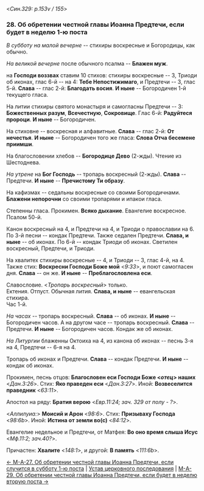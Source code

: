 
<*Син.329: p.153v / 155*>

### 28. Об обретении честной главы Иоанна Предтечи, если будет в неделю 1-ю поста  

*В субботу на малой вечерне* -- стихиры воскресные и Богородицы, как обычно.

*На великой вечерне* после обычного псалма -- **Блажен муж**. 

на **Господи воззвах** ставим 10 стихов: стихиры воскресные -- 3, 
Триоди об иконах, глас 6-й -- на 4: **Тебе Непостижимаго**, 
и Предтечи -- 3, глас 5-й. 
**Слава** -- глас 2-й: **Благодать восия**. 
**И ныне** -- Богородичен 1-й текущего гласа. 

На литии стихиры святого монастыря и самогласны Предтечи -- 3: 
**Божественных разум**, **Всечестную**, **Сокровище**. 
Глас 6-й: **Радуйтеся пророци**. **И ныне** -- Богородичен. 

На стиховне -- воскресная и алфавитные. 
**Слава** -- глас 2-й: **От нечестья**. 
**И ныне** -- Богородичен того же гласа: **Слова Отча бесемене приимши**. 

На благословении хлебов -- **Богородице Дево** (2-жды). 
Чтение из Шестоднева. 

*На утрене* на **Бог Господь** -- тропарь воскресный (2-жды). 
**Слава** -- Предтечи. **И ныне** -- **Пречистому Ти образу**.  

На кафизмах -- седальны воскресные со своими Богородичнами. 
**Блажени непорочни** со своими тропарями и ипакои гласа. 

Степенны гласа. Прокимен. **Всяко дыхание**.
Евангелие воскресное.
Псалом 50-й. 

Канон воскресный на 4, и Предтечи на 4, и Триоди о православии на 6.
По 3-й песни -- кондак Предтечи. Также седален Предтечи. 
**Слава, и ныне** -- об иконах. 
По 6-й -- кондак Триоди об иконах. 
Светилен воскресный, Предтечи, и Триоди. 

На хвалитех стихиры воскресные -- 4, и Триоди -- 3, глас 4-й, на 4. 
Также стих: **Воскресни Господи Боже мой** <*9:33*>, и поют самогласен дня. 
**Слава** -- он же. 
**И ныне** -- **Преблагословлена еси**. 

Славословие. <*Тропарь воскресный*> только.  
Ектения. Отпуст. Обычная лития. **Слава, и ныне** -- евангельская стихира.  
Час 1-й. 

*На часах* -- тропарь воскресный. **Слава** -- об иконах. **И ныне** -- Богородичен часов.
А на другом часе -- тропарь воскресный. **Слава** -- Предтечи. **И ныне** -- Богородичен часов. 
Кондак же об иконах. 

*На Литургии* блаженны Октоиха на 4, из канона об иконах -- песнь 3-я на 4, 
Предтечи -- 6-я на 4. 

Тропарь об иконах и Предтечи. **Слава** -- кондак Предтечи. 
**И ныне** -- кондак об иконах.   

Прокимен, песнь отцов: **Благословен еси Господи Боже <*отец*> наших** <*Дан.3:26*>.
Стих: **Яко праведен еси** <*Дан.3:27*>. 
Иной: **Возвеселится праведник** <*63:11*>.

Апостол на ряду: **Братия верою** <*Евр.11:24; зач. 329 от полу - ?*>. 

<*Аллилуиа:*> **Моисий и Арон** <*98:6*>. 
Стих: **Призываху Господа** <*98:6b*>. 
Иной: **Истина от земли во(с)** <*84:12*>.

Евангелие недельное и Предтечи, от Матфея: **Во оно время слыша Исус** <*Мф.11:2; зач.40?*>.

Причастен: **Хвалите** <*148:1*>, и другой: **В память** <*111:6b*>.

[← М-A-27. Об обретении честной главы Иоанна Предтечи, если случится в субботу 1-ю поста](m_a_027.md)
| [Устав церковного последования](README.md)
| [М-A-29. Об обретении честной главы Иоанна Предтечи, если будет в неделю вторую поста →](m_a_029.md)
